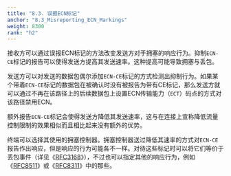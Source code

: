 ```yaml
---
title: "8.3. 误报ECN标记"
anchor: "8.3_Misreporting_ECN_Markings"
weight: 8300
rank: "h2"
---
```


接收方可以通过误报ECN标记的方法改变发送方对于拥塞的响应行为。抑制`ECN-CE`标记的报告可以使得发送方提高其发送速率。这种提高可能导致拥塞与丢包。

发送方可以对发送的数据包偶尔添加`ECN-CE`标记的方式检测出抑制行为。如果某个带着`ECN-CE`标记的数据包在被确认时没有被报告为带有CE标记，那么发送方就可以通过不再在该路径上的后续数据包上设置ECN传输能力（`ECT`）码点的方式对该路径禁用ECN。

额外报告`ECN-CE`标记会使得发送方降低其发送速率，这与在连接上宣称降低流量控制限制的效果相似而且相比起来没有额外的优势。

终端可以选择其使用的拥塞控制器。拥塞控制器送过降低其速率的方式对`ECN-CE`报告作出响应，但是响应的行为可能各不一样。对待这些标记时可以将它们等价于丢包事件（详见《[RFC3168]()》），不过也可以指定其他的响应行为，例如《[RFC8511]()》或《[RFC8311]()》中的那些。
